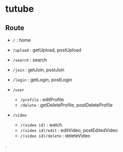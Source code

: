 # tutube

## Route

- `/` : home
- `/upload` : getUpload, postUpload
- `/search` : search
- `/join` : getJoin, postJoin
- `/login` : getLogin, postLogin

- `/user`

  - `/profile` : editProfile
  - `/delete` : getDeleteProfile, postDeleteProfile
    <!-- - `/detail` -->
    <!-- - `/changePassword` -->

- `/video`
  - `/(video id)` : watch
  - `/(video id)/edit` : editVideo, postEditedVideo
  - `/(video id)/delete` : deleteVideo
    <!-- - `/share` -->

.
